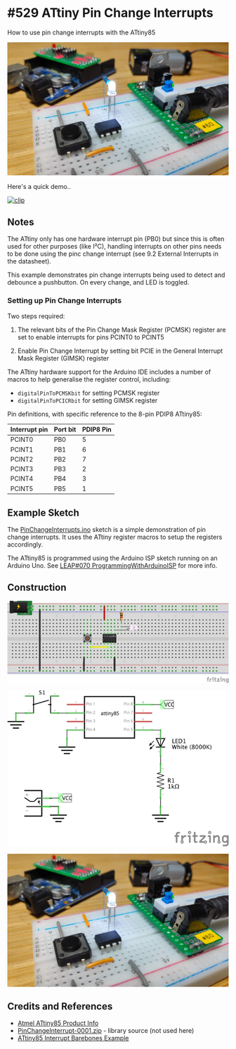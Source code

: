 # #529 ATtiny Pin Change Interrupts

How to use pin change interrupts with the ATtiny85

![Build](./assets/PinChangeInterrupts_build.jpg?raw=true)

Here's a quick demo..

[![clip](https://img.youtube.com/vi/JwgccoQ1pn0/0.jpg)](https://www.youtube.com/watch?v=JwgccoQ1pn0)

## Notes

The ATtiny only has one hardware interrupt pin (PB0) but since this is often used for other purposes (like I²C),
handling interrupts on other pins needs to be done using the pinc change interrupt
(see 9.2 External Interrupts in the datasheet).

This example demonstrates pin change interrupts being used to detect and debounce a pushbutton.
On every change, and LED is toggled.

### Setting up Pin Change Interrupts

Two steps required:

1. The relevant bits of the Pin Change Mask Register (PCMSK) register are set to enable interrupts for pins PCINT0 to PCINT5

2. Enable Pin Change Interrupt by setting bit PCIE in the General Interrupt Mask Register (GIMSK) register

The ATtiny hardware support for the Arduino IDE includes a number of macros to help generalise the register control, including:

* `digitalPinToPCMSKbit` for setting PCMSK register
* `digitalPinToPCICRbit` for setting GIMSK register

Pin definitions, with specific reference to the 8-pin PDIP8 ATtiny85:

| Interrupt pin | Port bit | PDIP8 Pin |
|---------------|----------|-----------|
| PCINT0        | PB0      | 5         |
| PCINT1        | PB1      | 6         |
| PCINT2        | PB2      | 7         |
| PCINT3        | PB3      | 2         |
| PCINT4        | PB4      | 3         |
| PCINT5        | PB5      | 1         |

## Example Sketch

The [PinChangeInterrupts.ino](./PinChangeInterrupts.ino?raw=true) sketch is a simple demonstration of
pin change interrupts. It uses the ATtiny register macros to setup the registers accordingly.

The ATtiny85 is programmed using the Arduino ISP sketch running on an Arduino Uno.
See [LEAP#070 ProgrammingWithArduinoISP](../ProgrammingWithArduinoISP) for more info.

## Construction

![Breadboard](./assets/PinChangeInterrupts_bb.jpg?raw=true)

![Schematic](./assets/PinChangeInterrupts_schematic.jpg?raw=true)

![Build](./assets/PinChangeInterrupts_build.jpg?raw=true)

## Credits and References

* [Atmel ATtiny85 Product Info](http://www.atmel.com/devices/ATTINY85.aspx)
* [PinChangeInterrupt-0001.zip](https://code.google.com/archive/p/arduino-tiny/downloads?page=2) - library source (not used here)
* [ATtiny85 Interrupt Barebones Example](https://www.instructables.com/id/ATtiny85-Interrupt-Barebones-Example/)
